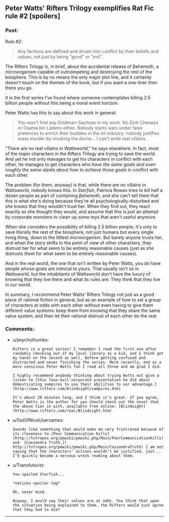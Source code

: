 ## Peter Watts' Rifters Trilogy exemplifies Rat Fic rule #2 [spoilers]

### Post:

Rule #2: 

> Any factions are defined and driven into conflict by their beliefs and values, not just by being "good" or "evil".

The Rifters Trilogy is, in brief, about the accidental release of βehemoth, a microorganism capable of outcompeting and destroying the rest of the biosphere. This is by no means the only major plot line, and it certainly doesn't touch on the themes of the book, but if you want a one-liner then there you go. 

It is the first series I've found where someone contemplates killing 2.5 billion people without this being a moral event horizon. 

Peter Watts has this to say about this work in general:

> You won't find any Goldman-Sachses in my work. No Dick Cheneys or Osama bin Ladens either. Nobody starts wars under false pretences to enrich their buddies in the oil industry; nobody justifies mass murder by invoking the divine... I can't write real villains.

"There are no real villains in Wattsworld," he says elsewhere. In fact, most of the major characters in the Rifters Trilogy are trying to save the world. And yet he not only manages to get his characters in conflict with each other, he manages to get characters who *have the same goals and even roughly the same ideals about how to achieve those goals* in conflict with each other. 

The problem (for them, anyway) is that, while there are no villains in Wattsworld, nobody knows this. In *Starfish*, Patricia Rowan tries to kill half a dozen people as part of containing βehemoth, and she can't tell them that this is what she's doing because they're all psychologically-disturbed and she knows that they wouldn't trust her. When they find out, they react exactly as she thought they would, and assume that this is just an attempt by corporate monsters to clean up some toys that aren't useful anymore. 

When she considers the possibility of killing 2.5 billion people, it's only to save literally the rest of the biosphere, not just humans but every single living thing, down to the littlest microorganism. But barely anyone trusts her, and when the story shifts to the point of view of other characters, they distrust her for what seem to be entirely reasonable causes (just as she distrusts *them* for what seem to be entirely reasonable causes). 

And in the real world, the one that isn't written by Peter Watts, you *do* have people whose goals are inimical to yours. That usually isn't so in Wattsworld, but the inhabitants of Wattsworld don't have the luxury of knowing that they live there and what its rules are. They think that they live in our world. 

In summary, I recommend Peter Watts' Rifters Trilogy not just as a good piece of rational fiction in general, but as an example of how to set a group of characters at odds with each other without even having to give them different value systems: keep them from knowing that they share the same value system, and then let their rational distrust of each other do the rest. 

### Comments:

- u/psychothumbs:
  ```
  Rifters is a great series! I remember I read the first one after randomly checking out of my local library as a kid, and I think got my hands on the second as well, before getting confused and distracted and never finishing the series. More recently, and as a more conscious Peter Watts fan I read all three and am glad I did.

  I highly recommend anybody thinking about trying Watts out give a listen to [this faux-evil-corporate presentation he did about domesticating vampires to use their abilities to our advantage.](http://www.rifters.com/blindsight/vampires.htm)

  It's about 20 minutes long, and I think it's great. If you agree, Peter Watts is the author for you should check out the novel that the above ties in with, available free online: [Blindsight](http://www.rifters.com/real/Blindsight.htm)
  ```

- u/OutOfNiceUsernames:
  ```
  Sounds like something that would make me very frustrated because of its closeness to [Poor Communication Kills](http://tvtropes.org/pmwiki/pmwiki.php/Main/PoorCommunicationKills) and  [Cassandra Truth.]( http://tvtropes.org/pmwiki/pmwiki.php/Main/CassandraTruth) I am not saying that the characters’ actions wouldn’t be justified, just... I’d quickly become a nervous wreck reading about them.
  ```

- u/Transfuturist:
  ```
  You spoiled Starfish...

  *notices spoiler tag*

  Oh, never mind.

  Anyway, I would say their values are at odds. You think that upon the situation being explained to them, the Rifters would just agree that they had to die?
  ```

---

